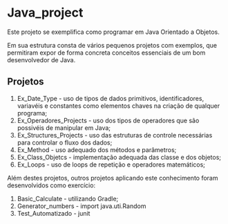 # Java_project


Este projeto se exemplifica como programar em Java Orientado a Objetos. 

Em sua estrutura consta de vários pequenos projetos com exemplos, que permitiram expor de forma concreta conceitos essenciais de um bom desenvolvedor de Java. 


## Projetos

1. Ex_Date_Type - uso de tipos de dados primitivos, identificadores, variavéis e constantes como elementos chaves na criação de qualquer programa;
2. Ex_Operadores_Projects - uso dos tipos de operadores que são possivéis de manipular em Java;
3. Ex_Structures_Projects - uso das estruturas de controle necessárias para controlar o fluxo dos dados;
4. Ex_Method - uso adequado dos métodos e parâmetros;
5. Ex_Class_Objetcs - implementação adequada das classe e dos objetos;
6. Ex_Loops - uso de loops de repetição e operadores matemáticos;


Além destes projetos, outros projetos aplicando este conhecimento foram desenvolvidos como exercício:

1. Basic_Calculate - utilizando Gradle;
2. Generator_numbers - import java.uti.Random
3. Test_Automatizado - junit 

